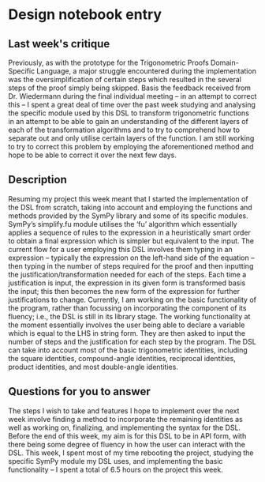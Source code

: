 # Design notebook entry

## Last week's critique

Previously, as with the prototype for the Trigonometric Proofs Domain-Specific Language, a major struggle encountered during the implementation was the oversimplification of certain steps which resulted in the several steps of the proof simply being skipped. Basis the feedback received from Dr. Wiedermann during the final individual meeting – in an attempt to correct this – I spent a great deal of time over the past week studying and analysing the specific module used by this DSL to transform trigonometric functions in an attempt to be able to gain an understanding of the different layers of each of the transformation algorithms and to try to comprehend how to separate out and only utilise certain layers of the function. I am still working to try to correct this problem by employing the aforementioned method and hope to be able to correct it over the next few days.

## Description

Resuming my project this week meant that I started the implementation of the DSL from scratch, taking into account and employing the functions and methods provided by the SymPy library and some of its specific modules. SymPy’s simplify.fu module utilises the ‘fu’ algorithm which essentially applies a sequence of rules to the expression in a heuristically smart order to obtain a final expression which is simpler but equivalent to the input. The current flow for a user employing this DSL involves them typing in an expression – typically the expression on the left-hand side of the equation – then typing in the number of steps required for the proof and then inputting the justification/transformation needed for each of the steps. Each time a justification is input, the expression in its given form is transformed basis the input; this then becomes the new form of the expression for further justifications to change.
Currently, I am working on the basic functionality of the program, rather than focussing on incorporating the component of its fluency; i.e., the DSL is still in its library stage. The working functionality at the moment essentially involves the user being able to declare a variable which is equal to the LHS in string form. They are then asked to input the number of steps and the justification for each step by the program. The DSL can take into account most of the basic trigonometric identities, including the square identities, compound-angle identities, reciprocal identities, product identities, and most double-angle identities.

## Questions for you to answer

The steps I wish to take and features I hope to implement over the next week involve finding a method to incorporate the remaining identities as well as working on, finalizing, and implementing the syntax for the DSL. Before the end of this week, my aim is for this DSL to be in API form, with there being some degree of fluency in how the user can interact with the DSL.
This week, I spent most of my time rebooting the project, studying the specific SymPy module my DSL uses, and implementing the basic functionality – I spent a total of 6.5 hours on the project this week.

